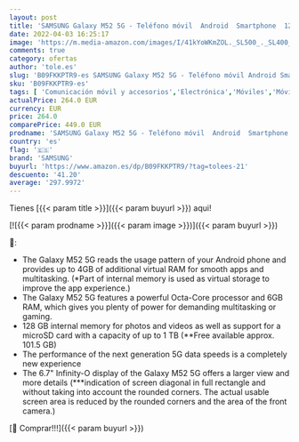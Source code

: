 ```yaml
---
layout: post
title: 'SAMSUNG Galaxy M52 5G - Teléfono móvil  Android  Smartphone  128 GB  Negro  Versión ES'
date: 2022-04-03 16:25:17
image: 'https://m.media-amazon.com/images/I/41kYoWKmZOL._SL500_._SL400_.jpg'
comments: true
category: ofertas
author: 'tole.es'
slug: 'B09FKKPTR9-es SAMSUNG Galaxy M52 5G - Teléfono móvil Android Smartphone...'
sku: 'B09FKKPTR9-es'
tags: [ 'Comunicación móvil y accesorios','Electrónica','Móviles','Móviles y smartphones libres','android','samsung', ]
actualPrice: 264.0 EUR
currency: EUR
price: 264.0
comparePrice: 449.0 EUR
prodname: 'SAMSUNG Galaxy M52 5G - Teléfono móvil  Android  Smartphone  128 GB  Negro  Versión ES'
country: 'es'
flag: '🇪🇸'
brand: 'SAMSUNG'
buyurl: 'https://www.amazon.es/dp/B09FKKPTR9/?tag=tolees-21'
descuento: '41.20'
average: '297.9972'
---
```


Tienes [{{< param title >}}]({{< param buyurl >}}) aqui!

[![{{< param prodname >}}]({{< param image >}})]({{< param buyurl >}})

🔎:

- The Galaxy M52 5G reads the usage pattern of your Android phone and provides up to 4GB of additional virtual RAM for smooth apps and multitasking. (*Part of internal memory is used as virtual storage to improve the app experience.)
- The Galaxy M52 5G features a powerful Octa-Core processor and 6GB RAM, which gives you plenty of power for demanding multitasking or gaming.
- 128 GB internal memory for photos and videos as well as support for a microSD card with a capacity of up to 1 TB (**Free available approx. 101.5 GB)
- The performance of the next generation 5G data speeds is a completely new experience
- The 6.7" Infinity-O display of the Galaxy M52 5G offers a larger view and more details (***indication of screen diagonal in full rectangle and without taking into account the rounded corners. The actual usable screen area is reduced by the rounded corners and the area of the front camera.)

[🛒 Comprar!!!]({{< param buyurl >}})
